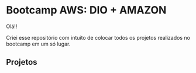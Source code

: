 # Bootcamp AWS: DIO + AMAZON

Olá!!

Criei esse repositório com intuito de colocar todos os projetos realizados no bootcamp em um só lugar.

## Projetos 

